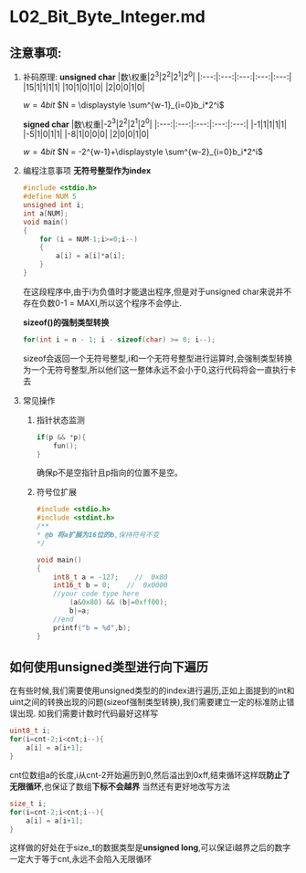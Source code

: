 # L02_Bit_Byte_Integer.md
## 注意事项:

1. 补码原理:
    **unsigned char**
    |数\权重|$2^3$|$2^2$|$2^1$|$2^0$|
    |:---:|:---:|:---:|:---:|:---:|
    |15|1|1|1|1|
    |10|1|0|1|0|
    |2|0|0|1|0|

    $w = 4bit$
    $N = \displaystyle \sum^{w-1}_{i=0}b_i*2^i$

    **signed char**
    |数\权重|-$2^3$|$2^2$|$2^1$|$2^0$|
    |:---:|:---:|:---:|:---:|:---:|
    |-1|1|1|1|1|
    |-5|1|0|1|1|
    |-8|1|0|0|0|
    |2|0|0|1|0|

    $w = 4bit$
    $N = -2^{w-1}+\displaystyle \sum^{w-2}_{i=0}b_i*2^i$

2. 编程注意事项
    **无符号整型作为index**
    ```c
    #include <stdio.h>
    #define NUM 5
    unsigned int i;
    int a[NUM];
    void main()
    {
        for (i = NUM-1;i>=0;i--)
        {
            a[i] = a[i]*a[i];
        }
    }
    ```
    在这段程序中,由于i为负值时才能退出程序,但是对于unsigned char来说并不存在负数0-1 = MAXI,所以这个程序不会停止.

    **sizeof()的强制类型转换**
    ```c
    for(int i = n - 1; i - sizeof(char) >= 0; i--);
    ```
    sizeof会返回一个无符号整型,i和一个无符号整型进行运算时,会强制类型转换为一个无符号整型,所以他们这一整体永远不会小于0,这行代码将会一直执行卡去

3. 常见操作
    1. 指针状态监测
        ```c
        if(p && *p){
            fun();
        }
        ```
        确保p不是空指针且p指向的位置不是空。

    2. 符号位扩展
        ```c
        #include <stdio.h>
        #include <stdint.h>
        /**
        * @b 将a扩展为16位的b,保持符号不变
        */

        void main()
        {
            int8_t a = -127;    //  0x80
            int16_t b = 0;    //  0x0000
            //your code type here
                (a&0x80) && (b|=0xff00);
                b|=a;
            //end
            printf("b = %d",b);
        }
        ```

## 如何使用unsigned类型进行向下遍历
在有些时候,我们需要使用unsigned类型的的index进行遍历,正如上面提到的int和uint之间的转换出现的问题(sizeof强制类型转换),我们需要建立一定的标准防止错误出现.
如我们需要计数时代码最好这样写
```c
uint8_t i;
for(i=cnt-2;i<cnt;i--){
    a[i] = a[i+1];
}
```
cnt位数组a的长度,i从cnt-2开始遍历到0,然后溢出到0xff,结束循环这样既**防止了无限循环**,也保证了数组**下标不会越界**
当然还有更好地改写方法
```c
size_t i;
for(i=cnt-2;i<cnt;i--){
    a[i] = a[i+1];
}
```
这样做的好处在于size_t的数据类型是**unsigned long**,可以保证i越界之后的数字一定大于等于cnt,永远不会陷入无限循环
